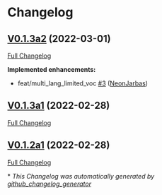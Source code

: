 # Changelog

## [V0.1.3a2](https://github.com/OpenVoiceOS/ovos-stt-plugin-vosk/tree/V0.1.3a2) (2022-03-01)

[Full Changelog](https://github.com/OpenVoiceOS/ovos-stt-plugin-vosk/compare/V0.1.3a1...V0.1.3a2)

**Implemented enhancements:**

- feat/multi\_lang\_limited\_voc [\#3](https://github.com/OpenVoiceOS/ovos-stt-plugin-vosk/pull/3) ([NeonJarbas](https://github.com/NeonJarbas))

## [V0.1.3a1](https://github.com/OpenVoiceOS/ovos-stt-plugin-vosk/tree/V0.1.3a1) (2022-02-28)

[Full Changelog](https://github.com/OpenVoiceOS/ovos-stt-plugin-vosk/compare/V0.1.2a1...V0.1.3a1)

## [V0.1.2a1](https://github.com/OpenVoiceOS/ovos-stt-plugin-vosk/tree/V0.1.2a1) (2022-02-28)

[Full Changelog](https://github.com/OpenVoiceOS/ovos-stt-plugin-vosk/compare/0ccda3d8a1f786b3363622d3f6b23acd8c7fe72c...V0.1.2a1)



\* *This Changelog was automatically generated by [github_changelog_generator](https://github.com/github-changelog-generator/github-changelog-generator)*
